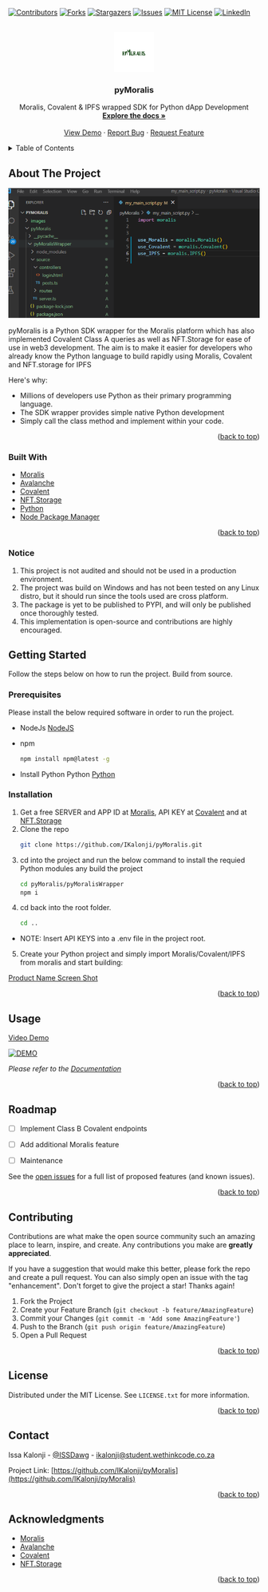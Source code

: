 <div id="top"></div>

[![Contributors][contributors-shield]][contributors-url]
[![Forks][forks-shield]][forks-url]
[![Stargazers][stars-shield]][stars-url]
[![Issues][issues-shield]][issues-url]
[![MIT License][license-shield]][license-url]
[![LinkedIn][linkedin-shield]][linkedin-url]



<!-- PROJECT LOGO -->
<br />
<div align="center">
  <a href="https://github.com/IKalonji/pyMoralis">
    <img src="images/pyMoralis.png" alt="Logo" width="80" height="80">
  </a>

  <h3 align="center">pyMoralis</h3>

  <p align="center">
    Moralis, Covalent & IPFS wrapped SDK for Python dApp Development
    <br />
    <a href="https://github.com/IKalonji/pyMoralis/blob/main/README.md"><strong>Explore the docs »</strong></a>
    <br />
    <br />
    <a href="https://www.youtube.com/watch?v=T4ouxpaDafk">View Demo</a>
    ·
    <a href="https://github.com/IKalonji/pyMoralis/issues">Report Bug</a>
    ·
    <a href="https://github.com/IKalonji/pyMoralis/issues">Request Feature</a>
  </p>
</div>



<!-- TABLE OF CONTENTS -->
<details>
  <summary>Table of Contents</summary>
  <ol>
    <li>
      <a href="#about-the-project">About The Project</a>
      <ul>
        <li><a href="#built-with">Built With</a></li>
      </ul>
    </li>
    <li>
      <a href="#getting-started">Getting Started</a>
      <ul>
        <li><a href="#prerequisites">Prerequisites</a></li>
        <li><a href="#installation">Installation</a></li>
      </ul>
    </li>
    <li><a href="#usage">Usage</a></li>
    <li><a href="#roadmap">Roadmap</a></li>
    <li><a href="#contributing">Contributing</a></li>
    <li><a href="#license">License</a></li>
    <li><a href="#contact">Contact</a></li>
    <li><a href="#acknowledgments">Acknowledgments</a></li>
  </ol>
</details>



<!-- ABOUT THE PROJECT -->
## About The Project

[![Product Name Screen Shot][product-screenshot]](https://github.com/IKalonji/pyMoralis/blob/main/README.md)

pyMoralis is a Python SDK wrapper for the Moralis platform which has also implemented Covalent Class A queries as well as NFT.Storage for ease of use in web3 development. The aim is to make it easier for developers who already know the Python language to build rapidly using Moralis, Covalent and NFT.storage for IPFS

Here's why:
* Millions of developers use Python as their primary programming language. 
* The SDK wrapper provides simple native Python development
* Simply call the class method and implement within your code.


<p align="right">(<a href="#top">back to top</a>)</p>



### Built With

* [Moralis](https://moralis.io/)
* [Avalanche](https://www.avax.network/)
* [Covalent](https://www.covalenthq.com/)
* [NFT.Storage](https://nft.storage/#docs)
* [Python](https://www.python.org/)
* [Node Package Manager](https://developer.android.com/studio)


<p align="right">(<a href="#top">back to top</a>)</p>

### Notice

1. This project is not audited and should not be used in a production environment.
2. The project was build on Windows and has not been tested on any Linux distro, but it should run since the tools used are cross platform. 
3. The package is yet to be published to PYPI, and will only be published once thoroughly tested.
4. This implementation is open-source and contributions are highly encouraged.

<!-- GETTING STARTED -->
## Getting Started

Follow the steps below on how to run the project. Build from source.

### Prerequisites

Please install the below required software in order to run the project.

* NodeJs
  [NodeJS](https://nodejs.org/about/releases)

* npm
  ```sh
  npm install npm@latest -g
  ```

* Install Python Python
  [Python](https://www.python.org/)


### Installation

1. Get a free SERVER and APP ID at [Moralis](https://moralis.io/), API KEY at [Covalent](https://www.covalenthq.com/) and at [NFT.Storage](https://nft.storage/#docs)
2. Clone the repo
   ```sh
   git clone https://github.com/IKalonji/pyMoralis.git
   ```
3. cd into the project and run the below command to install the requied Python modules any build the project
   ```sh
   cd pyMoralis/pyMoralisWrapper
   npm i
   ```
4. cd back into the root folder.
   ```sh
   cd ..
   ```

* NOTE: Insert API KEYS into a .env file in the project root.

5. Create your Python project and simply import Moralis/Covalent/IPFS from moralis and start building:

  [Product Name Screen Shot][product-screenshot]
  

<p align="right">(<a href="#top">back to top</a>)</p>


<!-- USAGE EXAMPLES -->
## Usage

[Video Demo](https://www.youtube.com/watch?v=T4ouxpaDafk)

[![DEMO](https://img.youtube.com/vi/T4ouxpaDafk/0.jpg)](https://www.youtube.com/watch?v=T4ouxpaDafk)

_Please refer to the [Documentation](https://github.com/IKalonji/pyMoralis/blob/main/README.md)_

<p align="right">(<a href="#top">back to top</a>)</p>


<!-- ROADMAP -->
## Roadmap

- [ ] Implement Class B Covalent endpoints
- [ ] Add additional Moralis feature
- [ ] Maintenance


See the [open issues](https://github.com/IKalonji/pyMoralis/issues) for a full list of proposed features (and known issues).

<p align="right">(<a href="#top">back to top</a>)</p>



<!-- CONTRIBUTING -->
## Contributing

Contributions are what make the open source community such an amazing place to learn, inspire, and create. Any contributions you make are **greatly appreciated**.

If you have a suggestion that would make this better, please fork the repo and create a pull request. You can also simply open an issue with the tag "enhancement".
Don't forget to give the project a star! Thanks again!

1. Fork the Project
2. Create your Feature Branch (`git checkout -b feature/AmazingFeature`)
3. Commit your Changes (`git commit -m 'Add some AmazingFeature'`)
4. Push to the Branch (`git push origin feature/AmazingFeature`)
5. Open a Pull Request

<p align="right">(<a href="#top">back to top</a>)</p>



<!-- LICENSE -->
## License

Distributed under the MIT License. See `LICENSE.txt` for more information.

<p align="right">(<a href="#top">back to top</a>)</p>



<!-- CONTACT -->
## Contact

Issa Kalonji - [@ISSDawg](https://twitter.com/ISSDawg) - ikalonji@student.wethinkcode.co.za

Project Link: [https://github.com/IKalonji/pyMoralis](https://github.com/IKalonji/pyMoralis)

<p align="right">(<a href="#top">back to top</a>)</p>



<!-- ACKNOWLEDGMENTS -->
## Acknowledgments

* [Moralis](https://moralis.io/)
* [Avalanche](https://www.avax.network/)
* [Covalent](https://www.covalenthq.com/)
* [NFT.Storage](https://nft.storage/#docs)

<p align="right">(<a href="#top">back to top</a>)</p>



<!-- MARKDOWN LINKS & IMAGES -->
<!-- https://www.markdownguide.org/basic-syntax/#reference-style-links -->
[contributors-shield]: https://img.shields.io/github/contributors/IKalonji/pyMoralis.svg?style=for-the-badge
[contributors-url]: https://github.com/IKalonji/pyMoralis/graphs/contributors
[forks-shield]: https://img.shields.io/github/forks/IKalonji/pyMoralis.svg?style=for-the-badge
[forks-url]: https://github.com/IKalonji/pyMoralis/network/members
[stars-shield]: https://img.shields.io/github/stars/IKalonji/pyMoralis.svg?style=for-the-badge
[stars-url]: https://github.com/IKalonji/pyMoralis/stargazers
[issues-shield]: https://img.shields.io/github/issues/IKalonji/pyMoralis.svg?style=for-the-badge
[issues-url]: https://github.com/IKalonji/pyMoralis/issues
[license-shield]: https://img.shields.io/github/license/IKalonji/pyMoralis.svg?style=for-the-badge
[license-url]: https://github.com/IKalonji/pyMoralis/blob/main/LICENSE.txt
[linkedin-shield]: https://img.shields.io/badge/-LinkedIn-black.svg?style=for-the-badge&logo=linkedin&colorB=555
[linkedin-url]: https://www.linkedin.com/in/issa-kalonji-b301851ba/
[product-screenshot]: images/use-moralis.png